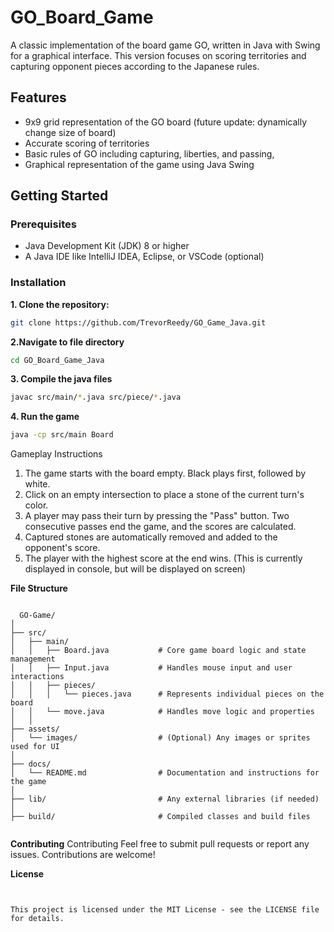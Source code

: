 # GO_Board_Game

A classic implementation of the board game GO, written in Java with Swing for a graphical interface. This version focuses on scoring territories and capturing opponent pieces according to the Japanese rules.

## **Features**

- 9x9 grid representation of the GO board (future update: dynamically change size of board)
- Accurate scoring of territories
- Basic rules of GO including capturing, liberties, and passing, 
- Graphical representation of the game using Java Swing

## **Getting Started**

### **Prerequisites**
- Java Development Kit (JDK) 8 or higher
- A Java IDE like IntelliJ IDEA, Eclipse, or VSCode (optional)

### **Installation**

**1. Clone the repository:**
```bash
git clone https://github.com/TrevorReedy/GO_Game_Java.git
```
**2.Navigate to file directory**
```bash
cd GO_Board_Game_Java
```
**3. Compile the java files**
```bash
javac src/main/*.java src/piece/*.java
```

**4. Run the game**
```bash
java -cp src/main Board
```

Gameplay Instructions
1) The game starts with the board empty. Black plays first, followed by white.
2) Click on an empty intersection to place a stone of the current turn's color.
3) A player may pass their turn by pressing the "Pass" button. Two consecutive passes end the game, and the scores are calculated.
4) Captured stones are automatically removed and added to the opponent's score.
5) The player with the highest score at the end wins. (This is currently displayed in console, but will be displayed on screen)


**File Structure**
<pre><code>
  GO-Game/
│
├── src/
│   ├── main/
│   │   ├── Board.java           # Core game board logic and state management
│   │   ├── Input.java           # Handles mouse input and user interactions
│   │   ├── pieces/
│   │   │   └── pieces.java      # Represents individual pieces on the board
│   │   └── move.java            # Handles move logic and properties
│   │
├── assets/
│   └── images/                  # (Optional) Any images or sprites used for UI
│
├── docs/
│   └── README.md                # Documentation and instructions for the game
│
├── lib/                         # Any external libraries (if needed)
│
├── build/                       # Compiled classes and build files

</code></pre>


**Contributing**
Contributing
Feel free to submit pull requests or report any issues. Contributions are welcome!

**License**
<pre><code>

This project is licensed under the MIT License - see the LICENSE file for details.</code></pre><code/>


